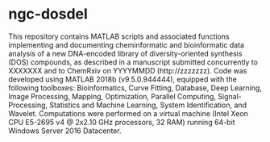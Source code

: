 # ngc-dosdel

This repository contains MATLAB scripts and associated functions implementing and documenting cheminformatic and bioinformatic data analysis of a new DNA-encoded library of diversity-oriented synthesis (DOS) compounds, as described in a manuscript submitted concurrently to XXXXXXX and to ChemRxiv on YYYYMMDD (http://zzzzzzz). Code was developed using MATLAB 2018b (v9.5.0.944444), equipped with the following toolboxes: Bioinformatics, Curve Fitting, Database, Deep Learning, Image Processing, Mapping, Optimization, Parallel Computing, Signal-Processing, Statistics and Machine Learning, System Identification, and Wavelet. Computations were performed on a virtual machine (Intel Xeon CPU E5-2695 v4 @ 2x2.10 GHz processors, 32 RAM) running 64-bit Windows Server 2016 Datacenter.
